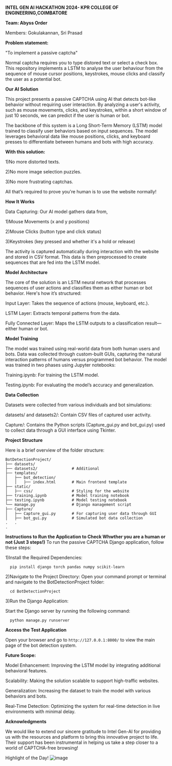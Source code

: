**INTEL GEN AI HACKATHON 2024- KPR COLLEGE OF ENGINEERING,COIMBATORE**

**Team: Abyss Order**

Members: Gokulakannan, Sri Prasad

**Problem statement:**

"To implement a passive captcha"

Normal captcha requires you to type distored text or select a check box. This repository implements a LSTM to analyse the user behaviour from the sequence of mouse cursor positions, keystrokes, mouse clicks and classify the user as a potential bot. 


**Our AI Solution**

This project presents a passive CAPTCHA using AI that detects bot-like behavior without requiring user interaction. By analyzing a user's activity, such as mouse movements, clicks, and keystrokes, within a short window of just 10 seconds, we can predict if the user is human or bot.

The backbone of this system is a Long Short-Term Memory (LSTM) model trained to classify user behaviors based on input sequences. The model leverages behavioral data like mouse positions, clicks, and keyboard presses to differentiate between humans and bots with high accuracy.


**With this solution:**

1)No more distorted texts.

2)No more image selection puzzles.

3)No more frustrating captchas.

All that’s required to prove you're human is to use the website normally!


**How It Works**

Data Capturing:
Our AI model gathers data from,

1)Mouse Movements (x and y positions)

2)Mouse Clicks (button type and click status)

3)Keystrokes (key pressed and whether it's a hold or release)

The activity is captured automatically during interaction with the website and stored in CSV format. This data is then preprocessed to create sequences that are fed into the LSTM model.


**Model Architecture**

The core of the solution is an LSTM neural network that processes sequences of user actions and classifies them as either human or bot behavior. Here's how it’s structured:

Input Layer: Takes the sequence of actions (mouse, keyboard, etc.).

LSTM Layer: Extracts temporal patterns from the data.

Fully Connected Layer: Maps the LSTM outputs to a classification result—either human or bot.


**Model Training**

The model was trained using real-world data from both human users and bots. Data was collected through custom-built GUIs, capturing the natural interaction patterns of humans versus programmed bot behavior. The model was trained in two phases using Jupyter notebooks:

Training.ipynb: For training the LSTM model.

Testing.ipynb: For evaluating the model’s accuracy and generalization.

**Data Collection**

Datasets were collected from various individuals and bot simulations:

datasets/ and datasets2/: Contain CSV files of captured user activity.

Capture/: Contains the Python scripts (Capture_gui.py and bot_gui.py) used to collect data through a GUI interface using Tkinter.



**Project Structure**

Here is a brief overview of the folder structure:
```
BotDetectionProject/
├── datasets/                
├── datasets2/               # Additional 
├── templates/
│   ├── bot_detection/
│   │   ├── index.html       # Main frontend template
├── static/
│   ├── css/                 # Styling for the website
├── training.ipynb           # Model training notebook
├── testing.ipynb            # Model testing notebook
└── manage.py                # Django management script
├── Capture/
│   ├── Capture_gui.py       # For capturing user data through GUI
│   ├── bot_gui.py           # Simulated bot data collection
.   .
.
```
**Instructions to Run the Application to Check Whwther you are a human or not (Just 3 steps!)**
To run the passive CAPTCHA Django application, follow these steps:

1)Install the Required Dependencies:

      pip install django torch pandas numpy scikit-learn

2)Navigate to the Project Directory:
  Open your command prompt or terminal and navigate to the BotDetectionProject folder:
  
      cd BotDetectionProject

3)Run the Django Application:

  Start the Django server by running the following command:
  
      python manage.py runserver


**Access the Test Application**

Open your browser and go to 
```http://127.0.0.1:8000/``` to view the main page of the bot detection system.

**Future Scope:**

Model Enhancement: Improving the LSTM model by integrating additional behavioral features.

Scalability: Making the solution scalable to support high-traffic websites.

Generalization: Increasing the dataset to train the model with various behaviors and bots.

Real-Time Detection: Optimizing the system for real-time detection in live environments with minimal delay.



**Acknowledgments**

We would like to extend our sincere gratitude to Intel Gen-AI for providing us with the resources and platform to bring this innovative project to life. Their support has been instrumental in helping us take a step closer to a world of CAPTCHA-free browsing!

Highlight of the Day!
![image](https://github.com/user-attachments/assets/0057eed4-3639-4224-83c3-f0b2a8939ebd)
